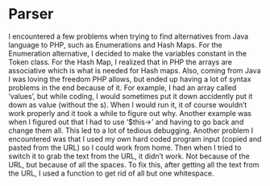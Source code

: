 # Parser

I encountered a few problems when trying to find alternatives from Java language to PHP, such as Enumerations and Hash Maps. For the Enumeration alternative, I decided to make the variables constant in the Token class. For the Hash Map, I realized that in PHP the arrays are associative which is what is needed for Hash maps. Also, coming from Java I was loving the freedom PHP allows, but ended up having a lot of syntax problems in the end because of it. For example, I had an array called ‘values’, but while coding, I would sometimes put it down accidently put it down as value (without the s). When I would run it, it of course wouldn’t work properly and it took a while to figure out why. Another example was when I figured out that I had to use ‘$this->’ and having to go back and change them all. This led to a lot of tedious debugging. Another problem I encountered was that I used my own hard coded program input (copied and pasted from the URL) so I could work from home. Then when I tried to switch it to grab the text from the URL, it didn’t work. Not because of the URL, but because of all the spaces. To fix this, after getting all the text from the URL, I used a function to get rid of all but one whitespace. 

